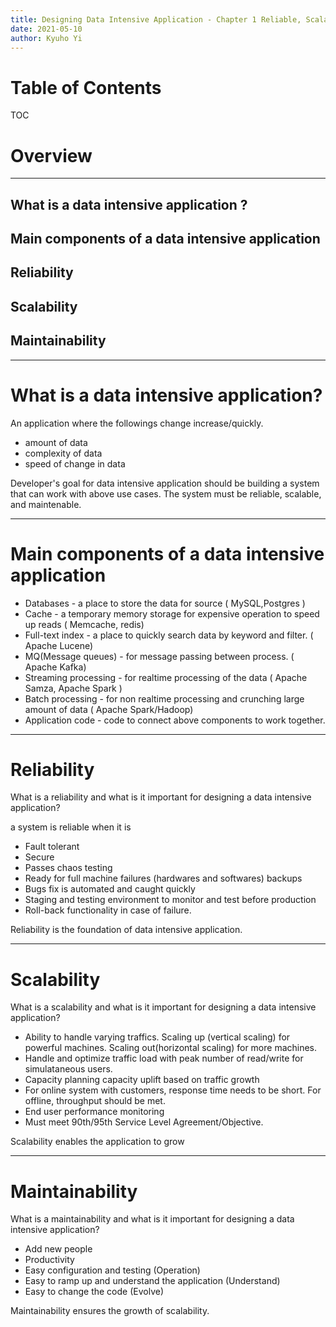 ```yaml
---
title: Designing Data Intensive Application - Chapter 1 Reliable, Scalable and Maintainable
date: 2021-05-10
author: Kyuho Yi
---
```



# Table of Contents

TOC


# Overview
---
## What is a data intensive application ?
## Main components of a data intensive application
## Reliability
## Scalability
## Maintainability
---


# What is a data intensive application?

An application where the followings change increase/quickly.
- amount of data 
- complexity of data
- speed of change in data

Developer's goal for data intensive application should be building a system that can work with above use cases. The system must be reliable, scalable, and maintenable. 

---

# Main components of a data intensive application
- Databases - a place to store the data for source ( MySQL,Postgres )
- Cache - a temporary memory storage for expensive operation to speed up reads ( Memcache, redis)
- Full-text index - a place to quickly search data by keyword and filter. ( Apache Lucene)
- MQ(Message queues) - for message passing between process. ( Apache Kafka)
- Streaming processing - for realtime processing of the data ( Apache Samza, Apache Spark )
- Batch processing - for non realtime processing and crunching large amount of data ( Apache Spark/Hadoop)
- Application code - code to connect above components to work together.


---

# Reliability

What is a reliability and what is it important for designing a data intensive application?

a system is reliable when it is
- Fault tolerant
- Secure
- Passes chaos testing
- Ready for full machine failures (hardwares and softwares) backups
- Bugs fix is automated and caught quickly
- Staging and testing environment to monitor and test before production
- Roll-back functionality in case of failure.

Reliability is the foundation of data intensive application.

---

# Scalability

What is a scalability and what is it important for designing a data intensive application?

- Ability to handle varying traffics. Scaling up (vertical scaling) for powerful machines. Scaling out(horizontal scaling) for more machines.
- Handle and optimize traffic load with peak number of read/write for simulataneous users.
- Capacity planning capacity uplift based on traffic growth
- For online system with customers, response time needs to be short. For offline, throughput should be met.
- End user performance monitoring
- Must meet 90th/95th Service Level Agreement/Objective.

Scalability enables the application to grow

---
# Maintainability

What is a maintainability and what is it important for designing a data intensive application?

- Add new people
- Productivity
- Easy configuration and testing (Operation)
- Easy to ramp up and understand the application (Understand)
- Easy to change the code (Evolve)
 
Maintainability ensures the growth of scalability.






